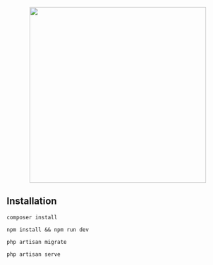 <p align="center"><a href="https://laravel.com" target="_blank"><img src="https://www.quantic-telecom.net/images/logos/logo_text_96.png" width="400"></a></p>

## Installation

```
composer install

npm install && npm run dev

php artisan migrate

php artisan serve
```
